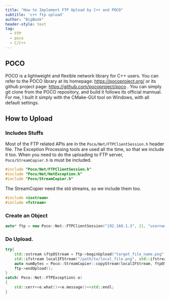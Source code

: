 ```yaml
---
title: "How to Implement FTP Upload by C++ and POCO"
subtitle: 'c++ ftp upload'
author: "BigBook"
header-style: text
tag:
  - FTP
  - poco
  - C/C++
---
```



## POCO
POCO is a lightweight and flexible network library for C++ users. 
You can refer to the POCO library at its homepage: https://pocoproject.org/ or its github project page: https://github.com/pocoproject/poco .
You can simply git clone from the POCO repository, and build it follows its official mannual.
For me, I built it simply with the CMake-GUI tool on Windows, with all default settings.

## How to Upload

### Includes Stuffs
Most of the FTP related APIs are in the `Poco/Net/FTPClientSession.h` header file. The Exception Processing tools are used all the time, so that we include it too. When you need to do the uploading to FTP server, `Poco/StreamCopier.h` is must be included.

```cpp
#include "Poco/Net/FTPClientSession.h"
#include "Poco/Net/NetException.h"
#include "Poco/StreamCopier.h"
```

The StreamCopier need the std streams, so we include them too.

```cpp
#include <iostream>
#include <fstream>
```

### Create an Object

```cpp
auto* ftp = new Poco::Net::FTPClientSession("192.168.1.3", 21, "username", "password");
```

### Do Upload.


```cpp
try{
    std::ostream &ftpOStream = ftp->beginUpload("target_file_name.png");
    std::ifstream localIFStream("/path/to/local_file.png", std::ifstream::in | std::ifstream::binary);
    auto numBytes = Poco::StreamCopier::copyStream(localIFStream, ftpOStream);
    ftp->endUpload();
}
catch( Poco::Net::FTPException& e)
{
    std::cerr<<e.what()<<e.message()<<std::endl;
}
```

